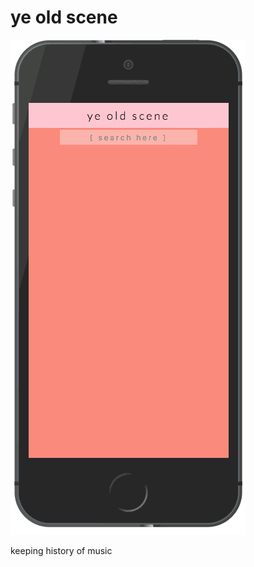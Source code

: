 
# ye old scene

![yep](https://raw.githubusercontent.com/sgnl/ye-olde-scene/master/docs/assets/mobile-view.gif)

keeping history of music

